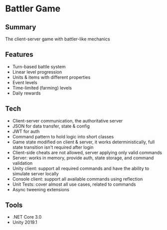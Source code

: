 # Battler Game

## Summary

The client-server game with battler-like mechanics

## Features

- Turn-based battle system
- Linear level progression
- Units & items with different properties
- Event levels
- Time-limited (farming) levels
- Daily rewards

## Tech

- Client-server communication, the authoritative server
- JSON for data transfer, state & config
- JWT for auth
- Command pattern to hold logic into short classes
- Game state modified on client & server, it works deterministically, full state transition isn't required after login
- Client-side cheats are not allowed, server applying only valid commands
- Server: works in memory, provide auth, state storage, and command validation
- Unity client: support all required commands and have the ability to simulate server locally
- Console client: support all available commands using reflection
- Unit Tests: cover almost all use cases, related to commands
- Async tweening extensions

## Tools

- .NET Core 3.0
- Unity 2019.1

